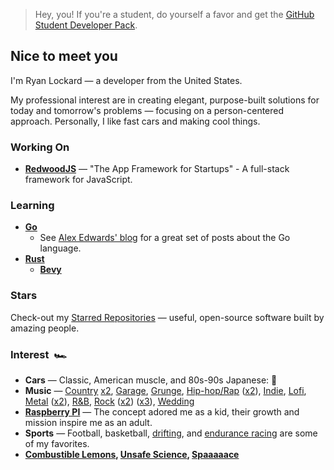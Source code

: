 > Hey, you! If you're a student, do yourself a favor and get the [GitHub Student Developer Pack](https://education.github.com/pack).

## Nice to meet you&nbsp;&nbsp;

I'm Ryan Lockard — a developer from the United States.

My professional interest are in creating elegant, purpose-built solutions for today and tomorrow's problems — focusing on a person-centered approach. Personally, I like fast cars and making cool things.

### Working On&nbsp;&nbsp;

<!-- - [**LockTech Inc.**](http://locktech.software) -->
<!-- - [**Palletized**](https://palletized.app) — Project management for equipment and material distributors. -->
- [**RedwoodJS**](https://github.com/redwoodjs/redwood) — "The App Framework for Startups" - A full-stack framework for JavaScript.

### Learning&nbsp;&nbsp;

- [**Go**](https://go.dev/)
  - See [Alex Edwards' blog](https://www.alexedwards.net/) for a great set of posts about the Go language.
- [**Rust**](https://www.rust-lang.org/)
  - [**Bevy**](https://bevyengine.org/)

### Stars&nbsp;&nbsp;

Check-out my [Starred Repositories](https://github.com/realStandal?tab=stars) — useful, open-source software built by amazing people.

### Interest&nbsp;&nbsp;🏎

- **Cars** — Classic, American muscle, and 80s-90s Japanese: 🏁
- **Music** — [Country](https://www.youtube.com/watch?v=7hx4gdlfamo) [x2](https://www.youtube.com/watch?v=wBjPAqmnvGA&t=23s), [Garage](https://www.youtube.com/watch?v=tuK6n2Lkza0), [Grunge](https://www.youtube.com/watch?v=n6P0SitRwy8), [Hip-hop/Rap](https://www.youtube.com/watch?v=HkwCtYVv3QQ) ([x2](https://www.youtube.com/watch?v=Dz5VzLz67WA)), [Indie](https://www.youtube.com/watch?v=MKEoCHKX7-o), [Lofi](https://www.youtube.com/watch?v=MtT5_PgLJlY&t=5555s), [Metal](https://www.youtube.com/watch?v=5abamRO41fE) ([x2](https://www.youtube.com/watch?v=vfpgpf6QVnI)), [R&B](https://www.youtube.com/watch?v=LsgNG-L6aw4), [Rock](https://www.youtube.com/watch?v=LLjFoIOyCfw) ([x2](https://www.youtube.com/watch?v=Lr58WHo2ndM)) ([x3](https://www.youtube.com/watch?v=YQprqMdUdPU)), [Wedding](https://www.youtube.com/watch?v=tT86AoSGEL8)
- [**Raspberry PI**](https://www.raspberrypi.org/) — The concept adored me as a kid, their growth and mission inspire me as an adult.
- **Sports** — Football, basketball, [drifting](https://en.wikipedia.org/wiki/Drifting_(motorsport)), and [endurance racing](https://en.wikipedia.org/wiki/Endurance_racing_(motorsport)) are some of my favorites.
- **[Combustible Lemons](https://www.youtube.com/watch?v=Dt6iTwVIiMM&t=7s), [Unsafe Science](https://youtu.be/ontykIdD8HI?t=159), [Spaaaaace](https://www.youtube.com/watch?v=myEOJaNMQZo)**
